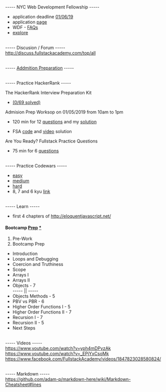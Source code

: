 
<br>----- NYC Web Development Fellowship -----<br>

* application deadline [01/06/19](https://www.fullstackacademy.com/nyc-fellowship)
* application [page](https://www.fullstackacademy.com/apply)
* WDF - [FAQs](https://docs.google.com/document/d/1r_wm7JEAaTnA-StB1kQd5QbiFSeoS7z-uXm80MWwO1Y/edit#heading=h.47tyvwil04jf)
* [explore](https://ttp.nyc/web-development-fellowship)


<br>----- Discusion / Forum -----<br>
http://discuss.fullstackacademy.com/top/all

<br>----- [Addmition Preparation](https://www.fullstackacademy.com/admissions-preparation) -----<br>

<br>----- Practice HackerRank -----<br>

The HackerRank Interview Preparation Kit
* [(0/69 solved)](https://www.hackerrank.com/interview/interview-preparation-kit?h_l=domains&h_r=hrw&utm_source=hrwCandidateFeedback)

Admision Prep Worksop on 01/05/2019 from 10am to 1pm
* 120 min for 12 [questions](https://www.hackerrank.com/tests/40edorm64lt/a87677ce4a8fdef22eb783e259553732) and my [solution](https://repl.it/@ivanjanko/FullStackAcademyPrep)

* FSA [code](https://gist.github.com/ScottDalessandro/6403e013c587c48ab78e#file-GraceHopperHackerRank-js) and [video](https://gist.github.com/Kmacpher/d8d21cf61c38fb8194b6873ac4f2217d) solution

Are You Ready? Fullstack Practice Questions
* 75 min for 6 [questions](https://www.hackerrank.com/tests/bs7hjfdsonh/8a2b1f2dcdd52809d15464c98ecec464) 

<br>----- Practice Codewars -----<br>

* [easy](https://www.codewars.com/collections/easy-6)
* [medium](https://www.codewars.com/collections/medium-1)
* [hard](https://www.codewars.com/collections/hard-28)
* 8, 7 and 6 kyu [link](https://www.codewars.com/kata/search/javascript?q=&r[]=-8&r[]=-7&r[]=-6&tags=Fundamentals,Algorithms,Logic,Data+Types,Strings,Numbers,Arrays,Control+Flow,Loops&beta=false&order_by=total_completed+desc)


<br>----- Learn -----<br>

* first 4 chapters of http://eloquentjavascript.net/

#### Bootcamp [Prep](https://learn.fullstackacademy.com/workshop) [*](https://learn.fullstackacademy.com/workshop/5a97083f970d1c0004636a5b/content/5a971291b5f0a3000422fbb6/tex)

1. Pre-Work
2. Bootcamp Prep
- Introduction
- Loops and Debugging
- Coercion and Truthiness
- Scope
- Arrays I
- Arrays II
- Objects - 7
<br>----- || -----<br>
- Objects Methods - 5
- PBV vs PBR - 6
- Higher Order Functions I - 5
- Higher Order Functions II - 7
- Recursion I - 7
- Recursion II - 5
- Next Steps

<br>----- Videos -----<br>
https://www.youtube.com/watch?v=yph4mDPyzAk<br>
https://www.youtube.com/watch?v=_EPjYxCsoMk<br>
https://www.facebook.com/FullstackAcademy/videos/1847823028580824/ 

<br>----- Markdown -----<br>
https://github.com/adam-p/markdown-here/wiki/Markdown-Cheatsheet#lines